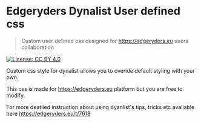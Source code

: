 # Edgeryders Dynalist User defined css
> Custom user defined css designed for https://edgeryders.eu users collaboration 

[![License: CC BY 4.0](https://img.shields.io/badge/License-CC%20BY%204.0-lightgrey.svg)](https://creativecommons.org/licenses/by/4.0/)

Custom css style for dynalist allows you to overide default styling with your own.

This css is made for https://edgeryders.eu platform but you are free to modify.

For more deatlied instruction about using dyanlist's tips, tricks etc avaliable here https://edgeryders.eu/t/7618
